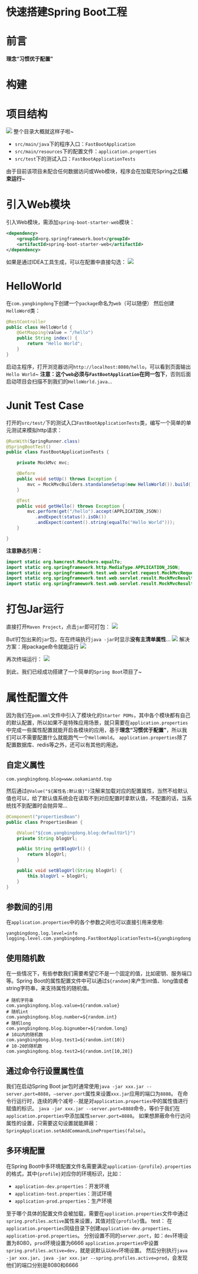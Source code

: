# 快速搭建Spring Boot工程
# 前言
**理念“习惯优于配置”**
# 构建


# 项目结构
![](http://ojoba1c98.bkt.clouddn.com/img/spring-boot/spring-boot-frame.png)
整个目录大概就这样子啦~
* `src/main/java`下的程序入口：`FastBootApplication`
* `src/main/resources`下的配置文件：`application.properties`
* `src/test`下的测试入口：`FastBootApplicationTests`

由于目前该项目未配合任何数据访问或Web模块，程序会在加载完Spring之后**结束运行**~

# 引入Web模块
引入Web模块，需添加`spring-boot-starter-web`模块：
```xml
<dependency>
	<groupId>org.springframework.boot</groupId>
	<artifactId>spring-boot-starter-web</artifactId>
</dependency>
```
如果是通过IDEA工具生成，可以在配置中直接勾选：
![](http://ojoba1c98.bkt.clouddn.com/img/spring-boot/spring-boot-web.png)

# HelloWorld
在`com.yangbingdong`下创建一个`package`命名为`web`（可以随便）
然后创建`HelloWord`类：
```java
@RestController
public class HelloWorld {
	@GetMapping(value = "/hello")
	public String index() {
		return "Hello World";
	}
}
```
启动主程序，打开浏览器访问`http://localhost:8080/hello`，可以看到页面输出`Hello World`~
**注意：**这个`web`必须与`FastBootApplication`在**同一包下**，否则后面启动项目会扫描不到我们的`HelloWorld.java`...

# Junit Test Case
打开的`src/test/`下的测试入口`FastBootApplicationTests`类，编写一个简单的单元测试来模拟http请求：
```java
@RunWith(SpringRunner.class)
@SpringBootTest()
public class FastBootApplicationTests {

	private MockMvc mvc;

	@Before
	public void setUp() throws Exception {
		mvc = MockMvcBuilders.standaloneSetup(new HelloWorld()).build();
	}

	@Test
	public void getHello() throws Exception {
		mvc.perform(get("/hello").accept(APPLICATION_JSON))
		   .andExpect(status().isOk())
		   .andExpect(content().string(equalTo("Hello World")));
	}

}
```
**注意静态引用：**
```java
import static org.hamcrest.Matchers.equalTo;
import static org.springframework.http.MediaType.APPLICATION_JSON;
import static org.springframework.test.web.servlet.request.MockMvcRequestBuilders.get;
import static org.springframework.test.web.servlet.result.MockMvcResultMatchers.content;
import static org.springframework.test.web.servlet.result.MockMvcResultMatchers.status;
```

# 打包Jar运行
直接打开`Maven Project`，点击`jar`即可打包：
![](http://ojoba1c98.bkt.clouddn.com/img/spring-boot/spring-boot-jar.png)

But!打包出来的`jar`包，在在终端执行`java -jar`时显示**没有主清单属性**...
![](http://ojoba1c98.bkt.clouddn.com/img/spring-boot/spring-boot-jar-no-main.png)
解决方案：用package命令就能运行
![](http://ojoba1c98.bkt.clouddn.com/img/spring-boot/spring-boot-package.png)

再次终端运行：
![](http://ojoba1c98.bkt.clouddn.com/img/spring-boot/spring-boot-package-run.png)

到此，我们已经成功搭建了一个简单的`Spring Boot`项目了~

# 属性配置文件
因为我们在`pom.xml`文件中引入了模块化的`Starter POMs`，其中各个模块都有自己的默认配置，所以如果不是特殊应用场景，就只需要在`application.properties`中完成一些属性配置就能开启各模块的应用，基于**理念“习惯优于配置”**，所以我们可以不需要配置什么就能跑气一个`HelloWold`。
`application.properties`除了配置数据库、redis等之外，还可以有其他的用途。
## 自定义属性
```properties
com.yangbingdong.blog=www.ookamiantd.top
```
然后通过`@Value("${属性名:默认值}")`注解来加载对应的配置属性，当然不给默认值也可以，给了默认值系统会在读取不到对应配置时拿默认值，不配置的话，当系统找不到配置时会抛异常...
```java
@Component("propertiesBean")
public class PropertiesBean {

	@Value("${com.yangbingdong.blog:defaultUrl}")
	private String blogUrl;

	public String getBlogUrl() {
		return blogUrl;
	}

	public void setBlogUrl(String blogUrl) {
		this.blogUrl = blogUrl;
	}
}
```

## 参数间的引用
在`application.properties`中的各个参数之间也可以直接引用来使用:
```properties
yangbingdong.log.level=info
logging.level.com.yangbingdong.FastBootApplicationTests=${yangbingdong.log.level}
```

## 使用随机数
在一些情况下，有些参数我们需要希望它不是一个固定的值，比如密钥、服务端口等。Spring Boot的属性配置文件中可以通过`${random}`来产生int值、long值或者string字符串，来支持属性的随机值。
```properties
# 随机字符串
com.yangbingdong.blog.value=${random.value}
# 随机int
com.yangbingdong.blog.number=${random.int}
# 随机long
com.yangbingdong.blog.bignumber=${random.long}
# 10以内的随机数
com.yangbingdong.blog.test1=${random.int(10)}
# 10-20的随机数
com.yangbingdong.blog.test2=${random.int[10,20]}
```

## 通过命令行设置属性值
我们在启动Spring Boot jar包时通常使用`java -jar xxx.jar --server.port=8888`，`–server.port`属性来设置`xxx.jar`应用的端口为`8888`。
在命令行运行时，连续的两个减号`--`就是对`application.properties`中的属性值进行赋值的标识。
`java -jar xxx.jar --server.port=8888`命令，等价于我们在`application.properties`中添加属性`server.port=8888`。
如果想屏蔽命令行访问属性的设置，只需要这句设置就能屏蔽：`SpringApplication.setAddCommandLineProperties(false)`。

## 多环境配置
在Spring Boot中多环境配置文件名需要满足`application-{profile}.properties`的格式，其中`{profile}`对应你的环境标识，比如：
* `application-dev.properties`：开发环境
* `application-test.properties`：测试环境
* `application-prod.properties`：生产环境

至于哪个具体的配置文件会被加载，需要在`application.properties`文件中通过`spring.profiles.active`属性来设置，其值对应`{profile}`值。
test：
在`application.properties`同级目录下创建`application-dev.properties`、`application-prod.properties`。
分别设置不同的`server.port`，如：`dev`环境设置为8080，`prod`环境设置为6666
`application.properties`中设置`spring.profiles.active=dev`，就是说默认以`dev`环境设置。
然后分别执行`java -jar xxx.jar`、`java -jar xxx.jar --spring.profiles.active=prod`，会发现他们的端口分别是8080和6666



